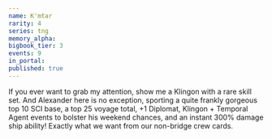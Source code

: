 ```yaml
---
name: K'mtar
rarity: 4
series: tng
memory_alpha:
bigbook_tier: 3
events: 9
in_portal:
published: true
---
```


If you ever want to grab my attention, show me a Klingon with a rare skill set. And Alexander here is no exception, sporting a quite frankly gorgeous top 10 SCI base, a top 25 voyage total, +1 Diplomat, Klingon + Temporal Agent events to bolster his weekend chances, and an instant 300% damage ship ability! Exactly what we want from our non-bridge crew cards.
